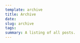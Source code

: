```yaml
---
template: archive
title: Archive
date:
slug: archive
tags:
summary: A listing of all posts.
---
```

